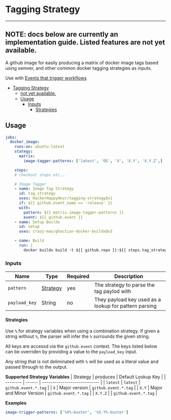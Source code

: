 # Tagging Strategy

---
**NOTE:** docs below are currently an implementation guide. Listed features are
not yet available.
---

A github image for easily producing a matrix of docker image tags based
using semver, and other common docker tagging strategies as inputs.

Use with [Events that trigger workflows](https://docs.github.com/en/actions/reference/events-that-trigger-workflows)

- [Tagging Strategy](#tagging-strategy)
  - [not yet available.](#not-yet-available)
  - [Usage](#usage)
    - [Inputs](#inputs)
      - [Strategies](#strategies)

## Usage

```yaml
jobs:
  docker_image:
    runs-on: ubuntu-latest
    stategy:
      matrix:
        image-tagger-patterns: ['latest', 'OS', 'X', 'X.Y', 'X.Y.Z',]

    steps:
    # checkout steps etc...

    # Image Tagger
    - name: Image Tag Strategy
      id: tag_strategy
      uses: HackerHappyHour/tagging-strategy@v1
      if: ${{ github.event_name == 'release' }}
      with:
        pattern: ${{ matrix.image-tagger-patterns }}
        event: ${{ github.event }}
    - name: Setup Buildx
      id: setup
      uses: crazy-max/ghaction-docker-buildx@v3

    - name: Build
      run: |
        docker buildx build -t ${{ github.repo }}:${{ steps.tag_strategy.output.tag }} .
```

### Inputs

| Name             | Type    | Required   | Description                        |
|------------------|---------|------------|------------------------------------|
| `pattern`        | [Strategy](#strategies) | yes | The strategy to parse the tag paylod with |
| `payload_key` | String | no | They payload key used as a lookup for pattern parsing |

#### Strategies

Use `%` for strategy variables when using a combination strategy. If given
a string without `%`, the parser will infer the `%` surrounds the given string.

All keys are accessd via the `github.event` context. The keys listed below can be
overriden by providing a value to the `payload_key` input. 

Any string that is not deliminated with `%` will be used as a literal value
and passed through to the output.

**Supported Strategy Variables**
| Strategy | produces | Default Lookup Key |
| -------- | ------ | ---------------------------- |
| `latest` | `latest` | `github.event.*.tag` |
| `X` | Major version | `github.event.*.tag` |
| `X.Y` | Major and Minor Version | `github.event.*.tag` |
| `X.Y.Z` | | `github.event.*.tag` |

**Examples**

```yaml
image-trigger-patterns: ['%X%-buster', '%X.Y%-buster']
```
